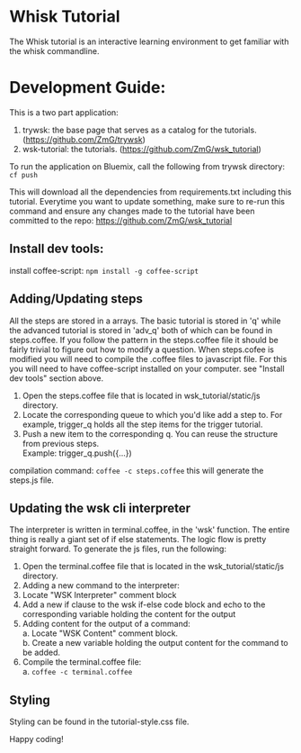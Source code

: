 Whisk Tutorial
===============

The Whisk tutorial is an interactive learning environment to get familiar with the whisk commandline.


Development Guide:
==================
This is a two part application:      

1. trywsk: the base page that serves as a catalog for the tutorials. (https://github.com/ZmG/trywsk)   
2. wsk-tutorial: the tutorials. (https://github.com/ZmG/wsk_tutorial)  

To run the application on Bluemix, call the following from trywsk directory:    
`cf push`

This will download all the dependencies from requirements.txt including this tutorial.
Everytime you want to update something, make sure to re-run this command and ensure any changes made to 
the tutorial have been committed to the repo: https://github.com/ZmG/wsk_tutorial


Install dev tools:
-------------------------------
install coffee-script: `npm install -g coffee-script`


Adding/Updating steps
-------------------------------
All the steps are stored in a arrays. The basic tutorial is stored in 'q' while the advanced tutorial
is stored in 'adv_q' both of which can be found in steps.coffee. If you follow the pattern in the steps.coffee 
file it should be fairly trivial to figure out how to modify a question. When steps.cofee is modified you
will need to compile the .coffee files to javascript file. For this you will need to have coffee-script 
installed on your computer. see "Install dev tools" section above. 

1. Open the steps.coffee file that is located in wsk_tutorial/static/js directory.
2. Locate the corresponding queue to which you'd like add a step to. For example, trigger_q holds all the step items for the trigger tutorial. 
3. Push a new item to the corresponding q. You can reuse the structure from previous steps.   
   Example: trigger_q.push({...})

compilation command: `coffee -c steps.coffee`
this will generate the steps.js file.

Updating the wsk cli interpreter
--------------------------------
The interpreter is written in terminal.coffee, in the 'wsk' function. The entire thing is really a giant set of 
if else statements. The logic flow is pretty straight forward. To generate the js files, run the following:

1. Open the terminal.coffee file that is located in the wsk_tutorial/static/js directory.
2. Adding a new command to the interpreter:    
  1. Locate "WSK Interpreter" comment block    
  2. Add a new if clause to the wsk if-else code block and echo to the corresponding variable holding the content for the output   
  3. Adding content for the output of a command:  
     a. Locate "WSK Content" comment block.   
     b. Create a new variable holding the output content for the command to be added.   
3. Compile the terminal.coffee file:   
    a. `coffee -c terminal.coffee` 


Styling
--------------------------------
Styling can be found in the tutorial-style.css file.

Happy coding!

